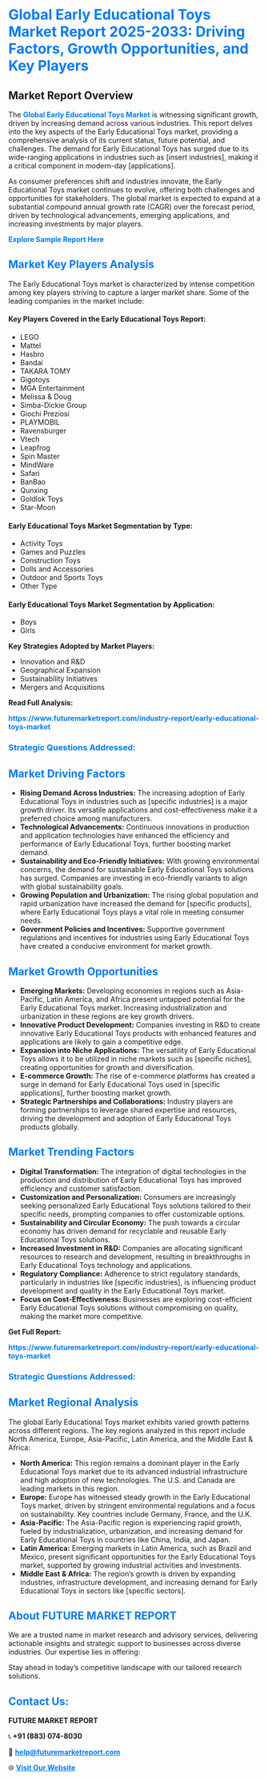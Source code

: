 <h1 style="color: #007BFF;">Global Early Educational Toys Market Report 2025-2033: Driving Factors, Growth Opportunities, and Key Players</h1>

<section id="overview">
<h2>Market Report Overview</h2>
<p>The <a href="https://www.futuremarketreport.com/industry-report/early-educational-toys-market" style="color: #007BFF; text-decoration: none;"><strong>Global Early Educational Toys Market</strong></a> is witnessing significant growth, driven by increasing demand across various industries. This report delves into the key aspects of the Early Educational Toys market, providing a comprehensive analysis of its current status, future potential, and challenges. The demand for Early Educational Toys has surged due to its wide-ranging applications in industries such as [insert industries], making it a critical component in modern-day [applications].</p>
<p>As consumer preferences shift and industries innovate, the Early Educational Toys market continues to evolve, offering both challenges and opportunities for stakeholders. The global market is expected to expand at a substantial compound annual growth rate (CAGR) over the forecast period, driven by technological advancements, emerging applications, and increasing investments by major players.</p>
</section>

<section id="overview">
<p><a href="https://www.futuremarketreport.com/request-sample/reportId=83347" style="color: #007BFF; text-decoration: none;"><strong>Explore Sample Report Here</strong></a></p>
</section>

<section id="key-players">
<h2 style="color: #007BFF;">Market Key Players Analysis</h2>
<p>The Early Educational Toys market is characterized by intense competition among key players striving to capture a larger market share. Some of the leading companies in the market include:</p>
<h4>Key Players Covered in the Early Educational Toys Report:</h4>
<ul><li>LEGO</li><li>Mattel</li><li>Hasbro</li><li>Bandai</li><li>TAKARA TOMY</li><li>Gigotoys</li><li>MGA Entertainment</li><li>Melissa &amp; Doug</li><li>Simba-Dickie Group</li><li>Giochi Preziosi</li><li>PLAYMOBIL</li><li>Ravensburger</li><li>Vtech</li><li>Leapfrog</li><li>Spin Master</li><li>MindWare</li><li>Safari</li><li>BanBao</li><li>Qunxing</li><li>Goldlok Toys</li><li>Star-Moon</li></ul>
<h4>Early Educational Toys Market Segmentation by Type:</h4>
<ul><li>Activity Toys</li><li>Games and Puzzles</li><li>Construction Toys</li><li>Dolls and Accessories</li><li>Outdoor and Sports Toys</li><li>Other Type</li></ul>

<h4>Early Educational Toys Market Segmentation by Application:</h4>
<ul><li>Boys</li><li>Girls</li></ul>
<p><strong>Key Strategies Adopted by Market Players:</strong></p>
<ul>
<li>Innovation and R&D</li>
<li>Geographical Expansion</li>
<li>Sustainability Initiatives</li>
<li>Mergers and Acquisitions</li>
</ul>
</section>

<section>
<p><strong>Read Full Analysis: </strong></p><a href="https://www.futuremarketreport.com/industry-report/early-educational-toys-market" style="color: #007BFF; text-decoration: none;"><strong>https://www.futuremarketreport.com/industry-report/early-educational-toys-market</strong></a>
<h3 style="color: #007BFF;">Strategic Questions Addressed:</h3>
</section>

<section id="driving-factors">
<h2 style="color: #007BFF;">Market Driving Factors</h2>
<ul>
<li><strong>Rising Demand Across Industries:</strong> The increasing adoption of Early Educational Toys in industries such as [specific industries] is a major growth driver. Its versatile applications and cost-effectiveness make it a preferred choice among manufacturers.</li>
<li><strong>Technological Advancements:</strong> Continuous innovations in production and application technologies have enhanced the efficiency and performance of Early Educational Toys, further boosting market demand.</li>
<li><strong>Sustainability and Eco-Friendly Initiatives:</strong> With growing environmental concerns, the demand for sustainable Early Educational Toys solutions has surged. Companies are investing in eco-friendly variants to align with global sustainability goals.</li>
<li><strong>Growing Population and Urbanization:</strong> The rising global population and rapid urbanization have increased the demand for [specific products], where Early Educational Toys plays a vital role in meeting consumer needs.</li>
<li><strong>Government Policies and Incentives:</strong> Supportive government regulations and incentives for industries using Early Educational Toys have created a conducive environment for market growth.</li>
</ul>
</section>

<section id="growth-opportunities">
<h2 style="color: #007BFF;">Market Growth Opportunities</h2>
<ul>
<li><strong>Emerging Markets:</strong> Developing economies in regions such as Asia-Pacific, Latin America, and Africa present untapped potential for the Early Educational Toys market. Increasing industrialization and urbanization in these regions are key growth drivers.</li>
<li><strong>Innovative Product Development:</strong> Companies investing in R&D to create innovative Early Educational Toys products with enhanced features and applications are likely to gain a competitive edge.</li>
<li><strong>Expansion into Niche Applications:</strong> The versatility of Early Educational Toys allows it to be utilized in niche markets such as [specific niches], creating opportunities for growth and diversification.</li>
<li><strong>E-commerce Growth:</strong> The rise of e-commerce platforms has created a surge in demand for Early Educational Toys used in [specific applications], further boosting market growth.</li>
<li><strong>Strategic Partnerships and Collaborations:</strong> Industry players are forming partnerships to leverage shared expertise and resources, driving the development and adoption of Early Educational Toys products globally.</li>
</ul>
</section>

<section id="trending-factors">
<h2 style="color: #007BFF;">Market Trending Factors</h2>
<ul>
<li><strong>Digital Transformation:</strong> The integration of digital technologies in the production and distribution of Early Educational Toys has improved efficiency and customer satisfaction.</li>
<li><strong>Customization and Personalization:</strong> Consumers are increasingly seeking personalized Early Educational Toys solutions tailored to their specific needs, prompting companies to offer customizable options.</li>
<li><strong>Sustainability and Circular Economy:</strong> The push towards a circular economy has driven demand for recyclable and reusable Early Educational Toys solutions.</li>
<li><strong>Increased Investment in R&D:</strong> Companies are allocating significant resources to research and development, resulting in breakthroughs in Early Educational Toys technology and applications.</li>
<li><strong>Regulatory Compliance:</strong> Adherence to strict regulatory standards, particularly in industries like [specific industries], is influencing product development and quality in the Early Educational Toys market.</li>
<li><strong>Focus on Cost-Effectiveness:</strong> Businesses are exploring cost-efficient Early Educational Toys solutions without compromising on quality, making the market more competitive.</li>
</ul>
</section>

<section>
<p><strong>Get Full Report: </strong></p><a href="https://www.futuremarketreport.com/industry-report/early-educational-toys-market" style="color: #007BFF; text-decoration: none;"><strong>https://www.futuremarketreport.com/industry-report/early-educational-toys-market</strong></a>
<h3 style="color: #007BFF;">Strategic Questions Addressed:</h3>
</section>


<section id="regional-analysis">
<h2 style="color: #007BFF;">Market Regional Analysis</h2>
<p>The global Early Educational Toys market exhibits varied growth patterns across different regions. The key regions analyzed in this report include North America, Europe, Asia-Pacific, Latin America, and the Middle East & Africa:</p>
<ul>
<li><strong>North America:</strong> This region remains a dominant player in the Early Educational Toys market due to its advanced industrial infrastructure and high adoption of new technologies. The U.S. and Canada are leading markets in this region.</li>
<li><strong>Europe:</strong> Europe has witnessed steady growth in the Early Educational Toys market, driven by stringent environmental regulations and a focus on sustainability. Key countries include Germany, France, and the U.K.</li>
<li><strong>Asia-Pacific:</strong> The Asia-Pacific region is experiencing rapid growth, fueled by industrialization, urbanization, and increasing demand for Early Educational Toys in countries like China, India, and Japan.</li>
<li><strong>Latin America:</strong> Emerging markets in Latin America, such as Brazil and Mexico, present significant opportunities for the Early Educational Toys market, supported by growing industrial activities and investments.</li>
<li><strong>Middle East & Africa:</strong> The region’s growth is driven by expanding industries, infrastructure development, and increasing demand for Early Educational Toys in sectors like [specific sectors].</li>
</ul>
</section>

<footer>
<h2 style="color: #007BFF;">About FUTURE MARKET REPORT</h2>
<p>We are a trusted name in market research and advisory services, delivering actionable insights and strategic support to businesses across diverse industries. Our expertise lies in offering:</p>

<p>Stay ahead in today’s competitive landscape with our tailored research solutions.</p>

<h2 style="color: #007BFF;">Contact Us:</h2>
<p><strong>FUTURE MARKET REPORT</strong></p>
<p>📞 <strong>+91 (883) 074-8030</strong></p>
<p>📧 <strong><a href="mailto:help@futuremarketreport.com" style="color: #007BFF;">help@futuremarketreport.com</a></strong></p>
<p>🌐 <strong><a href="https://www.futuremarketreport.com/" style="color: #007BFF;">Visit Our Website</a></strong></p>
</footer>